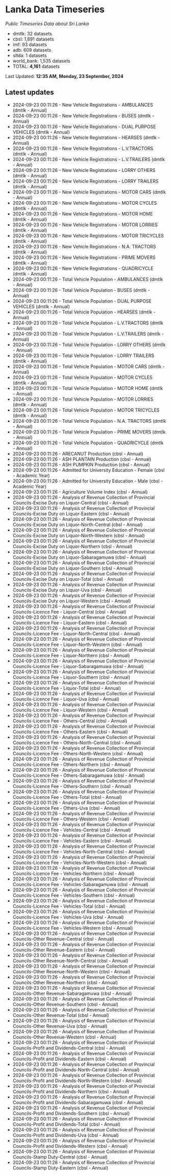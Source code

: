 # Lanka Data Timeseries
*Public Timeseries Data about Sri Lanka*

* dmtlk: 32 datasets
* cbsl: 1,891 datasets
* imf: 93 datasets
* adb: 609 datasets
* sltda: 1 datasets
* world_bank: 1,535 datasets
* TOTAL: **4,161** datasets

Last Updated: **12:35 AM, Monday, 23 September, 2024**

## Latest updates

* 2024-09-23 00:11:26 - New Vehicle Registrations - AMBULANCES (dmtlk - Annual)
* 2024-09-23 00:11:26 - New Vehicle Registrations - BUSES (dmtlk - Annual)
* 2024-09-23 00:11:26 - New Vehicle Registrations - DUAL PURPOSE VEHICLES (dmtlk - Annual)
* 2024-09-23 00:11:26 - New Vehicle Registrations - HEARSES (dmtlk - Annual)
* 2024-09-23 00:11:26 - New Vehicle Registrations - L.V.TRACTORS (dmtlk - Annual)
* 2024-09-23 00:11:26 - New Vehicle Registrations - L.V.TRAILERS (dmtlk - Annual)
* 2024-09-23 00:11:26 - New Vehicle Registrations - LORRY OTHERS (dmtlk - Annual)
* 2024-09-23 00:11:26 - New Vehicle Registrations - LORRY TRAILERS (dmtlk - Annual)
* 2024-09-23 00:11:26 - New Vehicle Registrations - MOTOR CARS (dmtlk - Annual)
* 2024-09-23 00:11:26 - New Vehicle Registrations - MOTOR CYCLES (dmtlk - Annual)
* 2024-09-23 00:11:26 - New Vehicle Registrations - MOTOR HOME (dmtlk - Annual)
* 2024-09-23 00:11:26 - New Vehicle Registrations - MOTOR LORRIES (dmtlk - Annual)
* 2024-09-23 00:11:26 - New Vehicle Registrations - MOTOR TRICYCLES (dmtlk - Annual)
* 2024-09-23 00:11:26 - New Vehicle Registrations - N.A. TRACTORS (dmtlk - Annual)
* 2024-09-23 00:11:26 - New Vehicle Registrations - PRIME MOVERS (dmtlk - Annual)
* 2024-09-23 00:11:26 - New Vehicle Registrations - QUADRICYCLE (dmtlk - Annual)
* 2024-09-23 00:11:26 - Total Vehicle Population - AMBULANCES (dmtlk - Annual)
* 2024-09-23 00:11:26 - Total Vehicle Population - BUSES (dmtlk - Annual)
* 2024-09-23 00:11:26 - Total Vehicle Population - DUAL PURPOSE VEHICLES (dmtlk - Annual)
* 2024-09-23 00:11:26 - Total Vehicle Population - HEARSES (dmtlk - Annual)
* 2024-09-23 00:11:26 - Total Vehicle Population - L.V.TRACTORS (dmtlk - Annual)
* 2024-09-23 00:11:26 - Total Vehicle Population - L.V.TRAILERS (dmtlk - Annual)
* 2024-09-23 00:11:26 - Total Vehicle Population - LORRY OTHERS (dmtlk - Annual)
* 2024-09-23 00:11:26 - Total Vehicle Population - LORRY TRAILERS (dmtlk - Annual)
* 2024-09-23 00:11:26 - Total Vehicle Population - MOTOR CARS (dmtlk - Annual)
* 2024-09-23 00:11:26 - Total Vehicle Population - MOTOR CYCLES (dmtlk - Annual)
* 2024-09-23 00:11:26 - Total Vehicle Population - MOTOR HOME (dmtlk - Annual)
* 2024-09-23 00:11:26 - Total Vehicle Population - MOTOR LORRIES (dmtlk - Annual)
* 2024-09-23 00:11:26 - Total Vehicle Population - MOTOR TRICYCLES (dmtlk - Annual)
* 2024-09-23 00:11:26 - Total Vehicle Population - N.A. TRACTORS (dmtlk - Annual)
* 2024-09-23 00:11:26 - Total Vehicle Population - PRIME MOVERS (dmtlk - Annual)
* 2024-09-23 00:11:26 - Total Vehicle Population - QUADRICYCLE (dmtlk - Annual)
* 2024-09-23 00:11:26 - ARECANUT Production (cbsl - Annual)
* 2024-09-23 00:11:26 - ASH PLANTAIN Production (cbsl - Annual)
* 2024-09-23 00:11:26 - ASH PUMPKIN Production (cbsl - Annual)
* 2024-09-23 00:11:26 - Admitted for University Education - Female (cbsl - Academic Year)
* 2024-09-23 00:11:26 - Admitted for University Education - Male (cbsl - Academic Year)
* 2024-09-23 00:11:26 - Agriculture Volume Index (cbsl - Annual)
* 2024-09-23 00:11:26 - Analysis of Revenue Collection of Provincial Councils-Excise Duty on Liquor-Central (cbsl - Annual)
* 2024-09-23 00:11:26 - Analysis of Revenue Collection of Provincial Councils-Excise Duty on Liquor-Eastern (cbsl - Annual)
* 2024-09-23 00:11:26 - Analysis of Revenue Collection of Provincial Councils-Excise Duty on Liquor-North-Central (cbsl - Annual)
* 2024-09-23 00:11:26 - Analysis of Revenue Collection of Provincial Councils-Excise Duty on Liquor-North-Western (cbsl - Annual)
* 2024-09-23 00:11:26 - Analysis of Revenue Collection of Provincial Councils-Excise Duty on Liquor-Northern (cbsl - Annual)
* 2024-09-23 00:11:26 - Analysis of Revenue Collection of Provincial Councils-Excise Duty on Liquor-Sabaragamuwa (cbsl - Annual)
* 2024-09-23 00:11:26 - Analysis of Revenue Collection of Provincial Councils-Excise Duty on Liquor-Southern (cbsl - Annual)
* 2024-09-23 00:11:26 - Analysis of Revenue Collection of Provincial Councils-Excise Duty on Liquor-Total (cbsl - Annual)
* 2024-09-23 00:11:26 - Analysis of Revenue Collection of Provincial Councils-Excise Duty on Liquor-Uva (cbsl - Annual)
* 2024-09-23 00:11:26 - Analysis of Revenue Collection of Provincial Councils-Excise Duty on Liquor-Western (cbsl - Annual)
* 2024-09-23 00:11:26 - Analysis of Revenue Collection of Provincial Councils-Licence Fee - Liquor-Central (cbsl - Annual)
* 2024-09-23 00:11:26 - Analysis of Revenue Collection of Provincial Councils-Licence Fee - Liquor-Eastern (cbsl - Annual)
* 2024-09-23 00:11:26 - Analysis of Revenue Collection of Provincial Councils-Licence Fee - Liquor-North-Central (cbsl - Annual)
* 2024-09-23 00:11:26 - Analysis of Revenue Collection of Provincial Councils-Licence Fee - Liquor-North-Western (cbsl - Annual)
* 2024-09-23 00:11:26 - Analysis of Revenue Collection of Provincial Councils-Licence Fee - Liquor-Northern (cbsl - Annual)
* 2024-09-23 00:11:26 - Analysis of Revenue Collection of Provincial Councils-Licence Fee - Liquor-Sabaragamuwa (cbsl - Annual)
* 2024-09-23 00:11:26 - Analysis of Revenue Collection of Provincial Councils-Licence Fee - Liquor-Southern (cbsl - Annual)
* 2024-09-23 00:11:26 - Analysis of Revenue Collection of Provincial Councils-Licence Fee - Liquor-Total (cbsl - Annual)
* 2024-09-23 00:11:26 - Analysis of Revenue Collection of Provincial Councils-Licence Fee - Liquor-Uva (cbsl - Annual)
* 2024-09-23 00:11:26 - Analysis of Revenue Collection of Provincial Councils-Licence Fee - Liquor-Western (cbsl - Annual)
* 2024-09-23 00:11:26 - Analysis of Revenue Collection of Provincial Councils-Licence Fee - Others-Central (cbsl - Annual)
* 2024-09-23 00:11:26 - Analysis of Revenue Collection of Provincial Councils-Licence Fee - Others-Eastern (cbsl - Annual)
* 2024-09-23 00:11:26 - Analysis of Revenue Collection of Provincial Councils-Licence Fee - Others-North-Central (cbsl - Annual)
* 2024-09-23 00:11:26 - Analysis of Revenue Collection of Provincial Councils-Licence Fee - Others-North-Western (cbsl - Annual)
* 2024-09-23 00:11:26 - Analysis of Revenue Collection of Provincial Councils-Licence Fee - Others-Northern (cbsl - Annual)
* 2024-09-23 00:11:26 - Analysis of Revenue Collection of Provincial Councils-Licence Fee - Others-Sabaragamuwa (cbsl - Annual)
* 2024-09-23 00:11:26 - Analysis of Revenue Collection of Provincial Councils-Licence Fee - Others-Southern (cbsl - Annual)
* 2024-09-23 00:11:26 - Analysis of Revenue Collection of Provincial Councils-Licence Fee - Others-Total (cbsl - Annual)
* 2024-09-23 00:11:26 - Analysis of Revenue Collection of Provincial Councils-Licence Fee - Others-Uva (cbsl - Annual)
* 2024-09-23 00:11:26 - Analysis of Revenue Collection of Provincial Councils-Licence Fee - Others-Western (cbsl - Annual)
* 2024-09-23 00:11:26 - Analysis of Revenue Collection of Provincial Councils-Licence Fee - Vehicles-Central (cbsl - Annual)
* 2024-09-23 00:11:26 - Analysis of Revenue Collection of Provincial Councils-Licence Fee - Vehicles-Eastern (cbsl - Annual)
* 2024-09-23 00:11:26 - Analysis of Revenue Collection of Provincial Councils-Licence Fee - Vehicles-North-Central (cbsl - Annual)
* 2024-09-23 00:11:26 - Analysis of Revenue Collection of Provincial Councils-Licence Fee - Vehicles-North-Western (cbsl - Annual)
* 2024-09-23 00:11:26 - Analysis of Revenue Collection of Provincial Councils-Licence Fee - Vehicles-Northern (cbsl - Annual)
* 2024-09-23 00:11:26 - Analysis of Revenue Collection of Provincial Councils-Licence Fee - Vehicles-Sabaragamuwa (cbsl - Annual)
* 2024-09-23 00:11:26 - Analysis of Revenue Collection of Provincial Councils-Licence Fee - Vehicles-Southern (cbsl - Annual)
* 2024-09-23 00:11:26 - Analysis of Revenue Collection of Provincial Councils-Licence Fee - Vehicles-Total (cbsl - Annual)
* 2024-09-23 00:11:26 - Analysis of Revenue Collection of Provincial Councils-Licence Fee - Vehicles-Uva (cbsl - Annual)
* 2024-09-23 00:11:26 - Analysis of Revenue Collection of Provincial Councils-Licence Fee - Vehicles-Western (cbsl - Annual)
* 2024-09-23 00:11:26 - Analysis of Revenue Collection of Provincial Councils-Other Revenue-Central (cbsl - Annual)
* 2024-09-23 00:11:26 - Analysis of Revenue Collection of Provincial Councils-Other Revenue-Eastern (cbsl - Annual)
* 2024-09-23 00:11:26 - Analysis of Revenue Collection of Provincial Councils-Other Revenue-North-Central (cbsl - Annual)
* 2024-09-23 00:11:26 - Analysis of Revenue Collection of Provincial Councils-Other Revenue-North-Western (cbsl - Annual)
* 2024-09-23 00:11:26 - Analysis of Revenue Collection of Provincial Councils-Other Revenue-Northern (cbsl - Annual)
* 2024-09-23 00:11:26 - Analysis of Revenue Collection of Provincial Councils-Other Revenue-Sabaragamuwa (cbsl - Annual)
* 2024-09-23 00:11:26 - Analysis of Revenue Collection of Provincial Councils-Other Revenue-Southern (cbsl - Annual)
* 2024-09-23 00:11:26 - Analysis of Revenue Collection of Provincial Councils-Other Revenue-Total (cbsl - Annual)
* 2024-09-23 00:11:26 - Analysis of Revenue Collection of Provincial Councils-Other Revenue-Uva (cbsl - Annual)
* 2024-09-23 00:11:26 - Analysis of Revenue Collection of Provincial Councils-Other Revenue-Western (cbsl - Annual)
* 2024-09-23 00:11:26 - Analysis of Revenue Collection of Provincial Councils-Profit and Dividends-Central (cbsl - Annual)
* 2024-09-23 00:11:26 - Analysis of Revenue Collection of Provincial Councils-Profit and Dividends-Eastern (cbsl - Annual)
* 2024-09-23 00:11:26 - Analysis of Revenue Collection of Provincial Councils-Profit and Dividends-North-Central (cbsl - Annual)
* 2024-09-23 00:11:26 - Analysis of Revenue Collection of Provincial Councils-Profit and Dividends-North-Western (cbsl - Annual)
* 2024-09-23 00:11:26 - Analysis of Revenue Collection of Provincial Councils-Profit and Dividends-Northern (cbsl - Annual)
* 2024-09-23 00:11:26 - Analysis of Revenue Collection of Provincial Councils-Profit and Dividends-Sabaragamuwa (cbsl - Annual)
* 2024-09-23 00:11:26 - Analysis of Revenue Collection of Provincial Councils-Profit and Dividends-Southern (cbsl - Annual)
* 2024-09-23 00:11:26 - Analysis of Revenue Collection of Provincial Councils-Profit and Dividends-Total (cbsl - Annual)
* 2024-09-23 00:11:26 - Analysis of Revenue Collection of Provincial Councils-Profit and Dividends-Uva (cbsl - Annual)
* 2024-09-23 00:11:26 - Analysis of Revenue Collection of Provincial Councils-Profit and Dividends-Western (cbsl - Annual)
* 2024-09-23 00:11:26 - Analysis of Revenue Collection of Provincial Councils-Stamp Duty-Central (cbsl - Annual)
* 2024-09-23 00:11:26 - Analysis of Revenue Collection of Provincial Councils-Stamp Duty-Eastern (cbsl - Annual)
